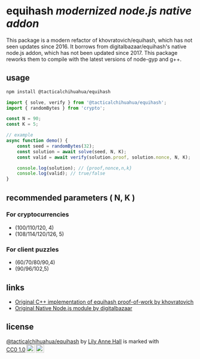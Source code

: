 # equihash *modernized node.js native addon*

This package is a modern refactor of khovratovich/equihash, which has not seen updates since 2016. It borrows from digitalbazaar/equihash's native node.js addon, which has not been updated since 2017. This package reworks them to compile with the latest versions of node-gyp and g++.

## usage

```sh
npm install @tacticalchihuahua/equihash
```

```js
import { solve, verify } from '@tacticalchihuahua/equihash';
import { randomBytes } from 'crypto';

const N = 90;
const K = 5;

// example
async function demo() {
    const seed = randomBytes(32);
    const solution = await solve(seed, N, K);
    const valid = await verify(solution.proof, solution.nonce, N, K);

    console.log(solution); // {proof,nonce,n,k}
    console.log(valid); // true/false
}
```

## recommended parameters ( N, K )

### For cryptocurrencies

* (100/110/120, 4)
* (108/114/120/126, 5)

### For client puzzles

* (60/70/80/90,4)
* (90/96/102,5)

## links

* [Original C++ implementation of equihash proof-of-work by khovratovich](https://github.com/khovratovich/equihash)
* [Original Native Node.js module by digitalbazaar](https://github.com/digitalbazaar/equihash)

## license

 <p xmlns:cc="http://creativecommons.org/ns#" xmlns:dct="http://purl.org/dc/terms/"><a property="dct:title" rel="cc:attributionURL" href="https://github.com/lilyannehall/equihash">@tacticalchihuahua/equihash</a> by <a rel="cc:attributionURL dct:creator" property="cc:attributionName" href="https://github.com/lilyannehall">Lily Anne Hall</a> is marked with <a href="https://creativecommons.org/publicdomain/zero/1.0/?ref=chooser-v1" target="_blank" rel="license noopener noreferrer" style="display:inline-block;">CC0 1.0<img style="height:22px!important;margin-left:3px;vertical-align:text-bottom;" src="https://mirrors.creativecommons.org/presskit/icons/cc.svg?ref=chooser-v1" alt=""><img style="height:22px!important;margin-left:3px;vertical-align:text-bottom;" src="https://mirrors.creativecommons.org/presskit/icons/zero.svg?ref=chooser-v1" alt=""></a></p> 

